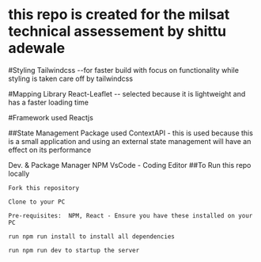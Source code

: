 # this repo is created for the milsat technical assessement by shittu adewale

#Styling
Tailwindcss --for faster build with focus on functionality while styling is taken care off by tailwindcss

#Mapping Library
React-Leaflet -- selected because it is lightweight and has a faster loading time

#Framework used
Reactjs

##State Management Package used
  ContextAPI - this is used because this is a small application and using an external state management will have an effect on its performance

Dev. & Package Manager
    NPM
    VsCode - Coding Editor
 ##To Run this repo locally
 
    Fork this repository

    Clone to your PC

    Pre-requisites:  NPM, React - Ensure you have these installed on your PC

    run npm run install to install all dependencies

    run npm run dev to startup the server

